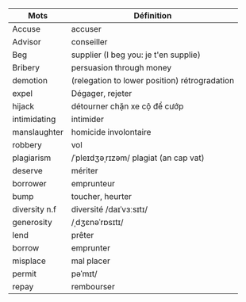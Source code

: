 Mots    		| Définition
---     		| ---
Accuse  		| accuser
Advisor 		| conseiller
Beg 			| supplier (I beg you: je t'en supplie)
Bribery			| persuasion through money
demotion		| (relegation to lower position)	rétrogradation
expel			| Dégager, rejeter
hijack			| détourner chặn xe cộ để cướp 
intimidating	| intimider
manslaughter	| homicide involontaire
robbery			| vol
plagiarism  	|  /ˈpleɪdʒəˌrɪzəm/ plagiat (an cap vat)
deserve			| mériter
borrower		| emprunteur
bump			| toucher, heurter
diversity n.f 	| diversité /daɪˈvɜːsɪtɪ/
generosity		|  /ˌdʒɛnəˈrɒsɪtɪ/
lend 			| prêter
borrow 			| emprunter
misplace		| mal placer
permit 			| pəˈmɪt/
repay			| rembourser


